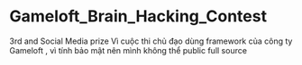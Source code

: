 # Gameloft_Brain_Hacking_Contest
3rd and Social Media prize
Vì cuộc thi chủ đạo dùng framework của công ty Gameloft , vì tính bảo mật nên mình không thể public full source
